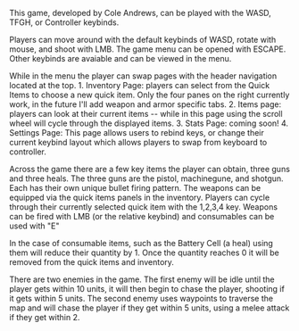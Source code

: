 This game, developed by Cole Andrews, can be played with the WASD, TFGH, or Controller keybinds. 

Players can move around with the default keybinds of WASD, rotate with mouse, and shoot with LMB. The game menu can be opened with ESCAPE. Other keybinds are avaiable and can be viewed in the menu.

While in the menu the player can swap pages with the header navigation located at the top. 
	1. Inventory Page: players can select from the Quick Items to choose a new quick item. Only the four panes on the right currently work, in the future I'll add weapon and armor specific tabs. 
	2. Items page: players can look at their current items -- while in this page using the scroll wheel will cycle through the displayed items. 
	3. Stats Page: coming soon! 
	4. Settings Page: This page allows users to rebind keys, or change their current keybind layout which allows players to swap from keyboard to controller. 

Across the game there are a few key items the player can obtain, three guns and three heals. The three guns are the pistol, machinegune, and shotgun. Each has their own unique bullet firing pattern. 
The weapons can be equipped via the quick items panels in the inventory. Players can cycle through their currently selected quick item with the 1,2,3,4 key. 
Weapons can be fired with LMB (or the relative keybind) and consumables can be used with "E"

In the case of consumable items, such as the Battery Cell (a heal) using them will reduce their quantity by 1. Once the quantity reaches 0 it will be removed from the quick items and inventory. 

There are two enemies in the game. The first enemy will be idle until the player gets within 10 units, it will then begin to chase the player, shooting if it gets within 5 units. 
The second enemy uses waypoints to traverse the map and will chase the player if they get within 5 units, using a melee attack if they get within 2. 
